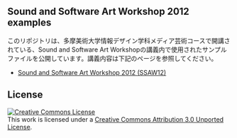 ## Sound and Software Art Workshop 2012 examples
このリポジトリは、多摩美術大学情報デザイン学科メディア芸術コースで開講されている、Sound and Software Art Workshopの講義内で使用されたサンプルファイルを公開しています。講義内容は下記のページを参照してください。

- [Sound and Software Art Workshop 2012 (SSAW12)](http://yoppa.org/ssaw12/)

## License
<a rel="license" href="http://creativecommons.org/licenses/by/3.0/"><img alt="Creative Commons License" style="border-width:0" src="http://i.creativecommons.org/l/by/3.0/88x31.png" /></a><br />This work is licensed under a <a rel="license" href="http://creativecommons.org/licenses/by/3.0/">Creative Commons Attribution 3.0 Unported License</a>.